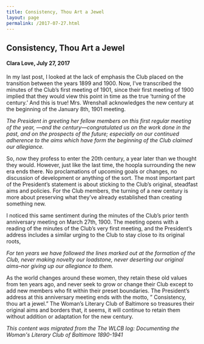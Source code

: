 ```yaml
---
title: Consistency, Thou Art a Jewel
layout: page
permalink: /2017-07-27.html
---
```

<style>
    #maincontent{
        font-size:1.4em;
    }
</style>

## Consistency, Thou Art a Jewel
#### Clara Love, July 27, 2017

In my last post, I looked at the lack of emphasis the Club placed on the transition between the years 1899 and 1900. Now, I’ve transcribed the minutes of the Club’s first meeting of 1901, since their first meeting of 1900 implied that they would view this point in time as the true ‘turning of the century.’ And this is true! Mrs. Wrenshall acknowledges the new century at the beginning of the January 8th, 1901 meeting.

*The President in greeting her fellow members on this first regular meeting of the year, —and the century—congratulated us on the work done in the past, and on the prospects of the future; especially on our continued adherence to the aims which have form the beginning of the Club claimed our allegiance.*

So, *now* they profess to enter the 20th century, a year later than we thought they would. However, just like the last time, the hoopla surrounding the new era ends there. No proclamations of upcoming goals or changes, no discussion of development or anything of the sort. The most important part of the President’s statement is about sticking to the Club’s original, steadfast aims and policies. For the Club members, the turning of a new century is more about preserving what they’ve already established than creating something new.

I noticed this same sentiment during the minutes of the Club’s prior tenth anniversary meeting on March 27th, 1900. The meeting opens with a reading of the minutes of the Club’s very first meeting, and the President’s address includes a similar urging to the Club to stay close to its original roots,

*For ten years we have followed the lines marked out at the formation of the Club, never making novelty our loadstone, never deserting our original aims–nor giving up our allegiance to them.*

As the world changes around these women, they retain these old values from ten years ago, and never seek to grow or change their Club except to add new members who fit within their preset boundaries. The President’s address at this anniversary meeting ends with the motto, ” Consistency, thou art a jewel.” The Woman’s Literary Club of Baltimore so treasures their original aims and borders that, it seems, it will continue to retain them without addition or adaptation for the new century.

*This content was migrated from the The WLCB log: Documenting the Woman's Literary Club of Baltimore 1890-1941*